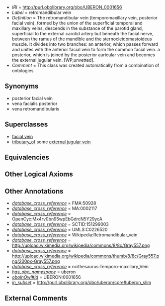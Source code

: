 * *IRI* = http://purl.obolibrary.org/obo/UBERON_0001656
 * *Label* = retromandibular vein
 * *Definition* = The retromandibular vein (temporomaxillary vein, posterior facial vein), formed by the union of the superficial temporal and maxillary veins, descends in the substance of the parotid gland, superficial to the external carotid artery but beneath the facial nerve, between the ramus of the mandible and the sternocleidomastoideus muscle. It divides into two branches: an anterior, which passes forward and unites with the anterior facial vein to form the common facial vein. a posterior, which is joined by the posterior auricular vein and becomes the external jugular vein. [WP,unvetted].
 * *Comment* = This class was created automatically from a combination of ontologies

## Synonyms

 * posterior facial vein
 * vena facialis posterior
 * vena retromandibularis

## Superclasses

 * [facial vein](../../UBERON/53/UBERON_0001653.md)
 * [tributary_of](../../core#tributary/of/core#tributary_of.md) some [external jugular vein](../../UBERON/01/UBERON_0001101.md)

## Equivalencies


## Other Logical Axioms


## Other Annotations

 * *[database_cross_reference](../../ef/oboInOwl#hasDbXref.md)* = FMA:50928
 * *[database_cross_reference](../../ef/oboInOwl#hasDbXref.md)* = MA:0002117
 * *[database_cross_reference](../../ef/oboInOwl#hasDbXref.md)* = OpenCyc:Mx4rv0bn95wpEbGdrcN5Y29ycA
 * *[database_cross_reference](../../ef/oboInOwl#hasDbXref.md)* = SCTID:151299003
 * *[database_cross_reference](../../ef/oboInOwl#hasDbXref.md)* = UMLS:C0226520
 * *[database_cross_reference](../../ef/oboInOwl#hasDbXref.md)* = Wikipedia:Retromandibular_vein
 * *[database_cross_reference](../../ef/oboInOwl#hasDbXref.md)* = http://upload.wikimedia.org/wikipedia/commons/8/8c/Gray557.png
 * *[database_cross_reference](../../ef/oboInOwl#hasDbXref.md)* = http://upload.wikimedia.org/wikipedia/commons/thumb/8/8c/Gray557.png/200px-Gray557.png
 * *[database_cross_reference](../../ef/oboInOwl#hasDbXref.md)* = ncithesaurus:Temporo-maxillary_Vein
 * *[has_obo_namespace](../../ce/oboInOwl#hasOBONamespace.md)* = uberon
 * *[oboInOwl#id](../../id/oboInOwl#id.md)* = UBERON:0001656
 * *[in_subset](../../et/oboInOwl#inSubset.md)* = http://purl.obolibrary.org/obo/uberon/core#uberon_slim

## External Comments

